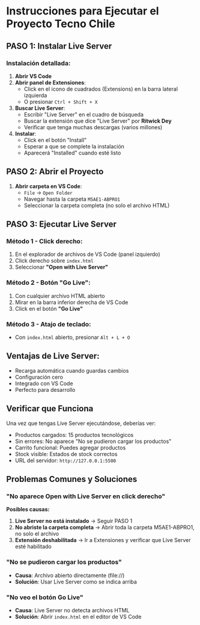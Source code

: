 # Instrucciones para Ejecutar el Proyecto Tecno Chile

## PASO 1: Instalar Live Server

### Instalación detallada:
1. **Abrir VS Code**
2. **Abrir panel de Extensiones**: 
   - Click en el icono de cuadrados (Extensions) en la barra lateral izquierda
   - O presionar `Ctrl + Shift + X`
3. **Buscar Live Server**:
   - Escribir "Live Server" en el cuadro de búsqueda
   - Buscar la extensión que dice "Live Server" por **Ritwick Dey**
   - Verificar que tenga muchas descargas (varios millones)
4. **Instalar**:
   - Click en el botón "Install" 
   - Esperar a que se complete la instalación
   - Aparecerá "Installed" cuando esté listo

## PASO 2: Abrir el Proyecto

1. **Abrir carpeta en VS Code**:
   - `File` → `Open Folder`
   - Navegar hasta la carpeta `M5AE1-ABPRO1`
   - Seleccionar la carpeta completa (no solo el archivo HTML)

## PASO 3: Ejecutar Live Server

### Método 1 - Click derecho:
1. En el explorador de archivos de VS Code (panel izquierdo)
2. Click derecho sobre `index.html`
3. Seleccionar **"Open with Live Server"**

### Método 2 - Botón "Go Live":
1. Con cualquier archivo HTML abierto
2. Mirar en la barra inferior derecha de VS Code
3. Click en el botón **"Go Live"** 

### Método 3 - Atajo de teclado:
- Con `index.html` abierto, presionar `Alt + L + O`

## Ventajas de Live Server:
- Recarga automática cuando guardas cambios
- Configuración cero
- Integrado con VS Code
- Perfecto para desarrollo

## Verificar que Funciona

Una vez que tengas Live Server ejecutándose, deberías ver:

- Productos cargados: 15 productos tecnológicos
- Sin errores: No aparece "No se pudieron cargar los productos"
- Carrito funcional: Puedes agregar productos
- Stock visible: Estados de stock correctos
- URL del servidor: `http://127.0.0.1:5500`

## Problemas Comunes y Soluciones

### "No aparece Open with Live Server en click derecho"
**Posibles causas:**
1. **Live Server no está instalado** → Seguir PASO 1
2. **No abriste la carpeta completa** → Abrir toda la carpeta M5AE1-ABPRO1, no solo el archivo
3. **Extensión deshabilitada** → Ir a Extensiones y verificar que Live Server esté habilitado

### "No se pudieron cargar los productos"
- **Causa**: Archivo abierto directamente (file://)
- **Solución**: Usar Live Server como se indica arriba

### "No veo el botón Go Live"
- **Causa**: Live Server no detecta archivos HTML
- **Solución**: Abrir `index.html` en el editor de VS Code